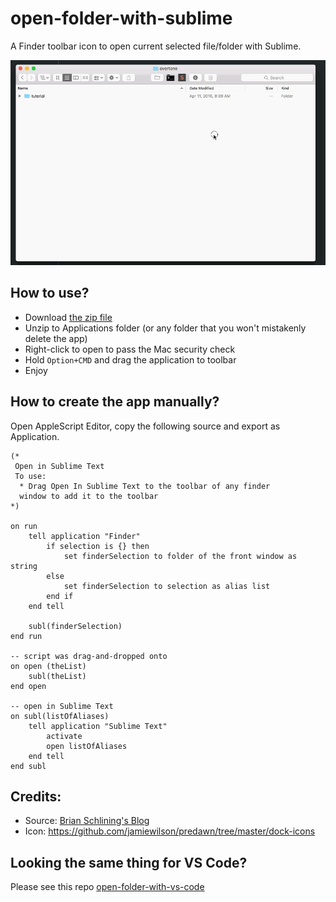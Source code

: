 # open-folder-with-sublime
A Finder toolbar icon to open current selected file/folder with Sublime.

![](/demo.gif)

## How to use?
- Download [the zip file](https://github.com/hamxiaoz/open-folder-with-sublime/raw/master/Open%20With%20Sublime.app.zip)
- Unzip to Applications folder (or any folder that you won't mistakenly delete the app)
- Right-click to open to pass the Mac security check
- Hold `Option+CMD` and drag the application to toolbar
- Enjoy

## How to create the app manually?
Open AppleScript Editor, copy the following source and export as Application.

```
(*
 Open in Sublime Text
 To use:
  * Drag Open In Sublime Text to the toolbar of any finder
  window to add it to the toolbar
*)

on run
	tell application "Finder"
		if selection is {} then
			set finderSelection to folder of the front window as string
		else
			set finderSelection to selection as alias list
		end if
	end tell
	
	subl(finderSelection)
end run

-- script was drag-and-dropped onto
on open (theList)
	subl(theList)
end open

-- open in Sublime Text
on subl(listOfAliases)
	tell application "Sublime Text"
		activate
		open listOfAliases
	end tell
end subl
```

## Credits:
- Source: [Brian Schlining's Blog](http://hohonuuli.blogspot.com/2013/07/open-filesfolder-selected-in-finder.html)
- Icon: https://github.com/jamiewilson/predawn/tree/master/dock-icons

## Looking the same thing for VS Code?

Please see this repo [open-folder-with-vs-code](https://github.com/hamxiaoz/open-folder-with-vs-code)
